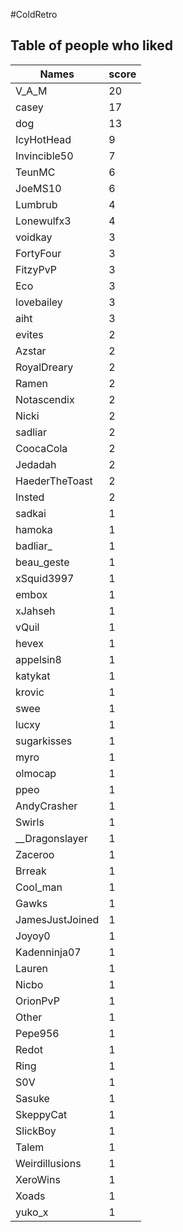 #ColdRetro
## Table of people who liked
Names | score
--- | ---
V_A_M | 20
casey | 17
dog | 13
IcyHotHead | 9
Invincible50 | 7
TeunMC | 6
JoeMS10 | 6
Lumbrub | 4
Lonewulfx3 | 4
voidkay | 3
FortyFour | 3
FitzyPvP | 3
Eco | 3
lovebailey | 3
aiht | 3
evites | 2
Azstar | 2
RoyalDreary | 2
Ramen | 2
Notascendix | 2
Nicki | 2
sadliar | 2
CoocaCola | 2
Jedadah | 2
HaederTheToast | 2
Insted | 2
sadkai | 1
hamoka | 1
badliar_ | 1
beau_geste | 1
xSquid3997 | 1
embox | 1
xJahseh | 1
vQuil | 1
hevex | 1
appelsin8 | 1
katykat | 1
krovic | 1
swee | 1
lucxy | 1
sugarkisses | 1
myro | 1
olmocap | 1
ppeo | 1
AndyCrasher | 1
Swirls | 1
__Dragonslayer | 1
Zaceroo | 1
Brreak | 1
Cool_man | 1
Gawks | 1
JamesJustJoined | 1
Joyoy0 | 1
Kadenninja07 | 1
Lauren | 1
Nicbo | 1
OrionPvP | 1
Other | 1
Pepe956 | 1
Redot | 1
Ring | 1
S0V | 1
Sasuke | 1
SkeppyCat | 1
SlickBoy | 1
Talem | 1
Weirdillusions | 1
XeroWins | 1
Xoads | 1
yuko_x | 1

